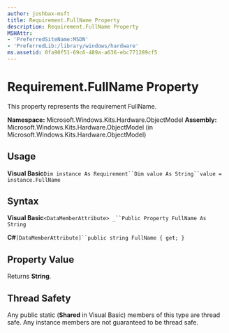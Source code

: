 ```yaml
---
author: joshbax-msft
title: Requirement.FullName Property
description: Requirement.FullName Property
MSHAttr:
- 'PreferredSiteName:MSDN'
- 'PreferredLib:/library/windows/hardware'
ms.assetid: 0fa90f51-69c6-489a-a636-ebc771289cf5
---
```


# Requirement.FullName Property


This property represents the requirement FullName.

**Namespace:** Microsoft.Windows.Kits.Hardware.ObjectModel **Assembly:** Microsoft.Windows.Kits.Hardware.ObjectModel (in Microsoft.Windows.Kits.Hardware.ObjectModel)

## Usage


**Visual Basic**`Dim instance As Requirement``Dim value As String``value = instance.FullName`

## Syntax


**Visual Basic**`<DataMemberAttribute> _``Public Property FullName As String`

**C#**`[DataMemberAttribute]``public string FullName { get; }`

## Property Value


Returns **String**.

## Thread Safety


Any public static (**Shared** in Visual Basic) members of this type are thread safe. Any instance members are not guaranteed to be thread safe.

 

 






